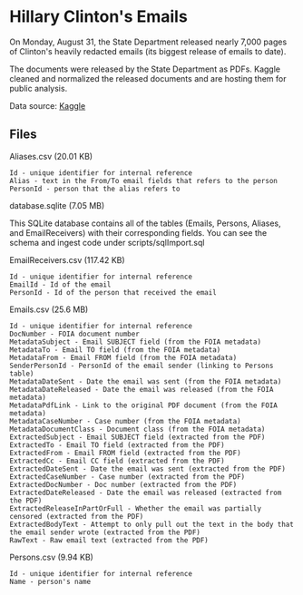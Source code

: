 # Hillary Clinton's Emails

On Monday, August 31, the State Department released nearly 7,000 pages of Clinton's heavily redacted emails (its biggest release of emails to date).

The documents were released by the State Department as PDFs. Kaggle cleaned and normalized the released documents and are hosting them for public analysis. 

Data source: [Kaggle](https://www.kaggle.com/kaggle/hillary-clinton-emails)

## Files 

Aliases.csv (20.01 KB)

    Id - unique identifier for internal reference
    Alias - text in the From/To email fields that refers to the person
    PersonId - person that the alias refers to

database.sqlite (7.05 MB)

This SQLite database contains all of the tables (Emails, Persons, Aliases, and EmailReceivers) with their corresponding fields. You can see the schema and ingest code under scripts/sqlImport.sql

EmailReceivers.csv (117.42 KB)

    Id - unique identifier for internal reference
    EmailId - Id of the email
    PersonId - Id of the person that received the email

Emails.csv (25.6 MB)

    Id - unique identifier for internal reference
    DocNumber - FOIA document number
    MetadataSubject - Email SUBJECT field (from the FOIA metadata)
    MetadataTo - Email TO field (from the FOIA metadata)
    MetadataFrom - Email FROM field (from the FOIA metadata)
    SenderPersonId - PersonId of the email sender (linking to Persons table)
    MetadataDateSent - Date the email was sent (from the FOIA metadata)
    MetadataDateReleased - Date the email was released (from the FOIA metadata)
    MetadataPdfLink - Link to the original PDF document (from the FOIA metadata)
    MetadataCaseNumber - Case number (from the FOIA metadata)
    MetadataDocumentClass - Document class (from the FOIA metadata)
    ExtractedSubject - Email SUBJECT field (extracted from the PDF)
    ExtractedTo - Email TO field (extracted from the PDF)
    ExtractedFrom - Email FROM field (extracted from the PDF)
    ExtractedCc - Email CC field (extracted from the PDF)
    ExtractedDateSent - Date the email was sent (extracted from the PDF)
    ExtractedCaseNumber - Case number (extracted from the PDF)
    ExtractedDocNumber - Doc number (extracted from the PDF)
    ExtractedDateReleased - Date the email was released (extracted from the PDF)
    ExtractedReleaseInPartOrFull - Whether the email was partially censored (extracted from the PDF)
    ExtractedBodyText - Attempt to only pull out the text in the body that the email sender wrote (extracted from the PDF)
    RawText - Raw email text (extracted from the PDF)

Persons.csv (9.94 KB)

    Id - unique identifier for internal reference
    Name - person's name

